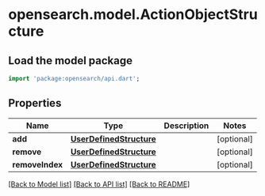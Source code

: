 # opensearch.model.ActionObjectStructure

## Load the model package
```dart
import 'package:opensearch/api.dart';
```

## Properties
Name | Type | Description | Notes
------------ | ------------- | ------------- | -------------
**add** | [**UserDefinedStructure**](UserDefinedStructure.md) |  | [optional] 
**remove** | [**UserDefinedStructure**](UserDefinedStructure.md) |  | [optional] 
**removeIndex** | [**UserDefinedStructure**](UserDefinedStructure.md) |  | [optional] 

[[Back to Model list]](../README.md#documentation-for-models) [[Back to API list]](../README.md#documentation-for-api-endpoints) [[Back to README]](../README.md)


